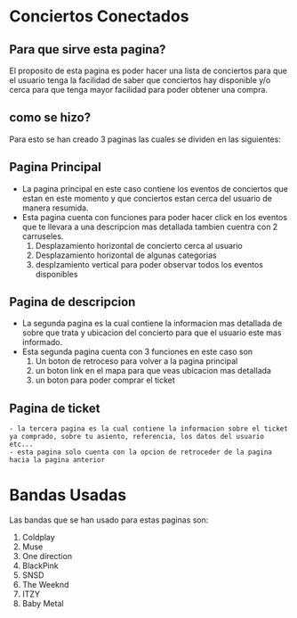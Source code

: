 # Conciertos Conectados
## Para que sirve esta pagina?

El proposito de esta pagina es poder hacer una lista de conciertos para que el usuario tenga la facilidad de saber que conciertos hay disponible y/o cerca para que tenga mayor facilidad para poder obtener una compra.

## como se hizo?

Para esto se han creado 3 paginas las cuales se dividen en las siguientes:

## Pagina Principal
   - La pagina principal en este caso contiene los eventos de conciertos que estan en este momento y que conciertos estan cerca del usuario de manera resumida.
   - Esta pagina cuenta con funciones para poder hacer click en los eventos que te llevara a una descripcion mas detallada tambien cuentra con 2 carruseles.
      1. Desplazamiento horizontal de concierto cerca al usuario
      2. Desplazamiento horizontal de algunas categorias
      3. desplzamiento vertical para poder observar todos los eventos disponibles

## Pagina de descripcion
   - La segunda pagina es la cual contiene la informacion mas detallada de sobre que trata y ubicacion del concierto para que el usuario este mas informado.
   - Esta segunda pagina cuenta con 3 funciones en este caso son
      1. Un boton de retroceso para volver a la pagina principal
      2. un boton link en el mapa para que veas ubicacion mas detallada
      3. un boton para poder comprar el ticket

## Pagina de ticket 
    - la tercera pagina es la cual contiene la informacion sobre el ticket ya comprado, sobre tu asiento, referencia, los datos del usuario etc...
    - esta pagina solo cuenta con la opcion de retroceder de la pagina hacia la pagina anterior


# Bandas Usadas
Las bandas que se han usado para estas paginas son:
   1. Coldplay
   2. Muse
   3. One direction
   4. BlackPink
   5. SNSD
   6. The Weeknd
   7. ITZY
   8. Baby Metal
